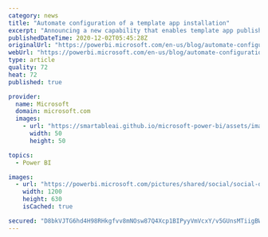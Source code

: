 ```yaml
---
category: news
title: "Automate configuration of a template app installation"
excerpt: "Announcing a new capability that enables template app publishers to automate the configuration of a template app installation for their customers!"
publishedDateTime: 2020-12-02T05:45:28Z
originalUrl: "https://powerbi.microsoft.com/en-us/blog/automate-configuration-of-a-template-app-installation/"
webUrl: "https://powerbi.microsoft.com/en-us/blog/automate-configuration-of-a-template-app-installation/"
type: article
quality: 72
heat: 72
published: true

provider:
  name: Microsoft
  domain: microsoft.com
  images:
    - url: "https://smartableai.github.io/microsoft-power-bi/assets/images/organizations/microsoft.com-50x50.jpg"
      width: 50
      height: 50

topics:
  - Power BI

images:
  - url: "https://powerbi.microsoft.com/pictures/shared/social/social-default-image.png"
    width: 1200
    height: 630
    isCached: true

secured: "D8bkVJTG6hd4H98RHkgfvv8mNOsw87Q4Xcp1BIPyyVmVcxY/v5GUnsMTiigBWPRWhiYYR6HdSVF2Zwct5N5Sqt5SLrlhoUhkESgdYlOVr3ikuTOvoushrLa+RrtrpHoMFUNunBEv5kmhkVDA7aEbW578iWbJmKwjmgK2CiY6h59WdGVtEs9ZqiGFRt/glWj4x2FvXB+agZ20AKINMSggFFETI27POKnhIYeAcphIJybm8TT/GSCMuwcU+Op10+Y/o4X+fBjeomgEJ4hxan1NPMxgaDn0dq4Dl3uQugb556BkJuYssroVv8K5UZdMVZGOB4Mii12q1t8Cdu3/bTMVzfqCWrY1Z+nth0FaKNLzndQ=;MRgbVQ1S9Hcbx5bm5t6RbQ=="
---
```


